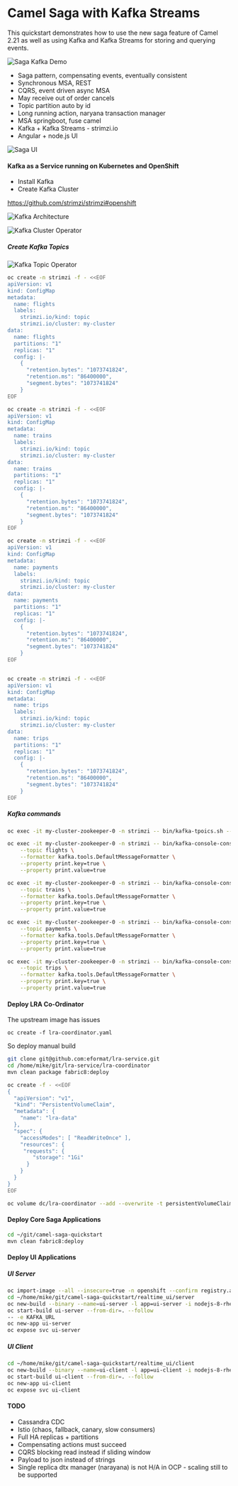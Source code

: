 # Camel Saga with Kafka Streams

This quickstart demonstrates how to use the new saga feature of Camel 2.21 as well as using Kafka and Kafka Streams for storing and querying events.

![Saga Kafka Demo](saga-kafka-demo.png)

- Saga pattern, compensating events, eventually consistent
- Synchronous MSA, REST
- CQRS, event driven async MSA
- May receive out of order cancels
- Topic partition auto by id
- Long running action, naryana transaction manager
- MSA springboot, fuse camel
- Kafka + Kafka Streams - strimzi.io
- Angular + node.js UI

![Saga UI](saga-ui.png)

#### Kafka as a Service running on Kubernetes and OpenShift

- Install Kafka
- Create Kafka Cluster

https://github.com/strimzi/strimzi#openshift

![Kafka Architecture](kafka-uml.png)

![Kafka Cluster Operator](cluster_operator.png)

##### Create Kafka Topics

![Kafka Topic Operator](topic_operator.png)

```bash
oc create -n strimzi -f - <<EOF
apiVersion: v1
kind: ConfigMap
metadata:
  name: flights
  labels:
    strimzi.io/kind: topic
    strimzi.io/cluster: my-cluster
data:
  name: flights
  partitions: "1"
  replicas: "1"
  config: |-
    {
      "retention.bytes": "1073741824",
      "retention.ms": "86400000",
      "segment.bytes": "1073741824"
    }
EOF

oc create -n strimzi -f - <<EOF
apiVersion: v1
kind: ConfigMap
metadata:
  name: trains
  labels:
    strimzi.io/kind: topic
    strimzi.io/cluster: my-cluster
data:
  name: trains
  partitions: "1"
  replicas: "1"
  config: |-
    {
      "retention.bytes": "1073741824",
      "retention.ms": "86400000",
      "segment.bytes": "1073741824"
    }
EOF

oc create -n strimzi -f - <<EOF
apiVersion: v1
kind: ConfigMap
metadata:
  name: payments
  labels:
    strimzi.io/kind: topic
    strimzi.io/cluster: my-cluster
data:
  name: payments
  partitions: "1"
  replicas: "1"
  config: |-
    {
      "retention.bytes": "1073741824",
      "retention.ms": "86400000",
      "segment.bytes": "1073741824"
    }
EOF


oc create -n strimzi -f - <<EOF
apiVersion: v1
kind: ConfigMap
metadata:
  name: trips
  labels:
    strimzi.io/kind: topic
    strimzi.io/cluster: my-cluster
data:
  name: trips
  partitions: "1"
  replicas: "1"
  config: |-
    {
      "retention.bytes": "1073741824",
      "retention.ms": "86400000",
      "segment.bytes": "1073741824"
    }
EOF
```

##### Kafka commands

```bash
oc exec -it my-cluster-zookeeper-0 -n strimzi -- bin/kafka-tpoics.sh --list --bootstrap-server=my-cluster-kafka-bootstrap:9092

oc exec -it my-cluster-zookeeper-0 -n strimzi -- bin/kafka-console-consumer.sh --bootstrap-server=my-cluster-kafka-bootstrap:9092 --from-beginning \
    --topic flights \
    --formatter kafka.tools.DefaultMessageFormatter \
    --property print.key=true \
    --property print.value=true 

oc exec -it my-cluster-zookeeper-0 -n strimzi -- bin/kafka-console-consumer.sh --bootstrap-server=my-cluster-kafka-bootstrap:9092 --from-beginning \
    --topic trains \
    --formatter kafka.tools.DefaultMessageFormatter \
    --property print.key=true \
    --property print.value=true 

oc exec -it my-cluster-zookeeper-0 -n strimzi -- bin/kafka-console-consumer.sh --bootstrap-server=my-cluster-kafka-bootstrap:9092 --from-beginning \
    --topic payments \
    --formatter kafka.tools.DefaultMessageFormatter \
    --property print.key=true \
    --property print.value=true

oc exec -it my-cluster-zookeeper-0 -n strimzi -- bin/kafka-console-consumer.sh --bootstrap-server=my-cluster-kafka-bootstrap:9092 --from-beginning \
    --topic trips \
    --formatter kafka.tools.DefaultMessageFormatter \
    --property print.key=true \
    --property print.value=true 
```

#### Deploy LRA Co-Ordinator

The upstream image has issues

```
oc create -f lra-coordinator.yaml
```

So deploy manual build

```bash
git clone git@github.com:eformat/lra-service.git
cd /home/mike/git/lra-service/lra-coordinator
mvn clean package fabric8:deploy
```

```bash
oc create -f - <<EOF
{
  "apiVersion": "v1",
  "kind": "PersistentVolumeClaim",
  "metadata": {
    "name": "lra-data"
  },
  "spec": {
    "accessModes": [ "ReadWriteOnce" ],
    "resources": {
     "requests": {
        "storage": "1Gi"
      }
    }
  }
}
EOF
```

```bash
oc volume dc/lra-coordinator --add --overwrite -t persistentVolumeClaim --claim-name=lra-data --name=lra-data --mount-path=/deployments/data
```

#### Deploy Core Saga Applications

```bash
cd ~/git/camel-saga-quickstart
mvn clean fabric8:deploy
```

#### Deploy UI Applications

##### UI Server

```bash
oc import-image --all --insecure=true -n openshift --confirm registry.access.redhat.com/rhscl/nodejs-8-rhel7
cd ~/home/mike/git/camel-saga-quickstart/realtime_ui/server
oc new-build --binary --name=ui-server -l app=ui-server -i nodejs-8-rhel7
oc start-build ui-server --from-dir=. --follow
-- -e KAFKA_URL
oc new-app ui-server
oc expose svc ui-server

```

##### UI Client

```bash
cd ~/home/mike/git/camel-saga-quickstart/realtime_ui/client
oc new-build --binary --name=ui-client -l app=ui-client -i nodejs-8-rhel7
oc start-build ui-client --from-dir=. --follow
oc new-app ui-client
oc expose svc ui-client
```

#### TODO

- Cassandra CDC
- Istio (chaos, fallback, canary, slow consumers)
- Full HA replicas + partitions
- Compensating actions must succeed
- CQRS blocking read instead if sliding window
- Payload to json instead of strings
- Single replica dtx manager (narayana) is not H/A in OCP - scaling still to be supported
